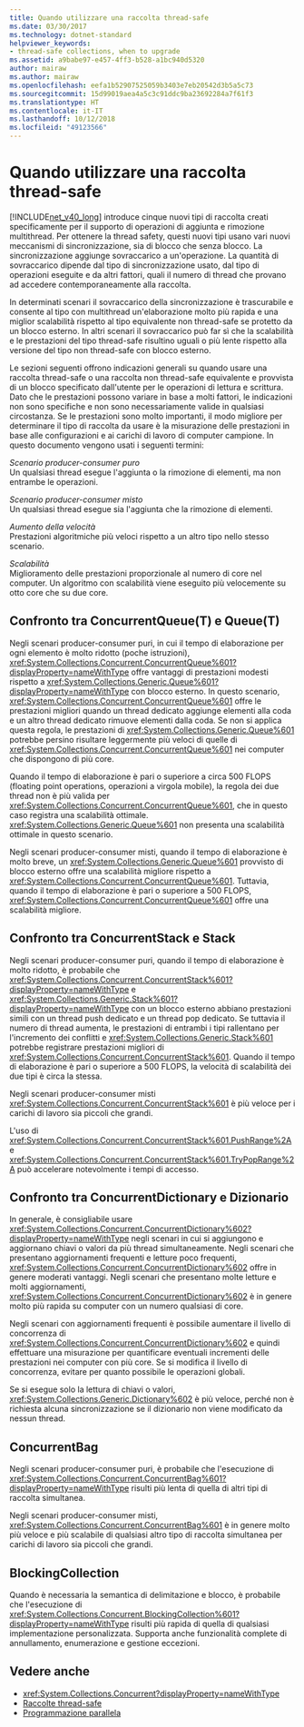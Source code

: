 ```yaml
---
title: Quando utilizzare una raccolta thread-safe
ms.date: 03/30/2017
ms.technology: dotnet-standard
helpviewer_keywords:
- thread-safe collections, when to upgrade
ms.assetid: a9babe97-e457-4ff3-b528-a1bc940d5320
author: mairaw
ms.author: mairaw
ms.openlocfilehash: eefa1b52907525059b3403e7eb20542d3b5a5c73
ms.sourcegitcommit: 15d99019aea4a5c3c91ddc9ba23692284a7f61f3
ms.translationtype: HT
ms.contentlocale: it-IT
ms.lasthandoff: 10/12/2018
ms.locfileid: "49123566"
---
```

# <a name="when-to-use-a-thread-safe-collection"></a>Quando utilizzare una raccolta thread-safe
[!INCLUDE[net_v40_long](../../../../includes/net-v40-long-md.md)] introduce cinque nuovi tipi di raccolta creati specificamente per il supporto di operazioni di aggiunta e rimozione multithread. Per ottenere la thread safety, questi nuovi tipi usano vari nuovi meccanismi di sincronizzazione, sia di blocco che senza blocco. La sincronizzazione aggiunge sovraccarico a un'operazione. La quantità di sovraccarico dipende dal tipo di sincronizzazione usato, dal tipo di operazioni eseguite e da altri fattori, quali il numero di thread che provano ad accedere contemporaneamente alla raccolta.  
  
 In determinati scenari il sovraccarico della sincronizzazione è trascurabile e consente al tipo con multithread un'elaborazione molto più rapida e una miglior scalabilità rispetto al tipo equivalente non thread-safe se protetto da un blocco esterno. In altri scenari il sovraccarico può far sì che la scalabilità e le prestazioni del tipo thread-safe risultino uguali o più lente rispetto alla versione del tipo non thread-safe con blocco esterno.  
  
 Le sezioni seguenti offrono indicazioni generali su quando usare una raccolta thread-safe o una raccolta non thread-safe equivalente e provvista di un blocco specificato dall'utente per le operazioni di lettura e scrittura. Dato che le prestazioni possono variare in base a molti fattori, le indicazioni non sono specifiche e non sono necessariamente valide in qualsiasi circostanza. Se le prestazioni sono molto importanti, il modo migliore per determinare il tipo di raccolta da usare è la misurazione delle prestazioni in base alle configurazioni e ai carichi di lavoro di computer campione. In questo documento vengono usati i seguenti termini:  
  
 *Scenario producer-consumer puro*  
 Un qualsiasi thread esegue l'aggiunta o la rimozione di elementi, ma non entrambe le operazioni.  
  
 *Scenario producer-consumer misto*  
 Un qualsiasi thread esegue sia l'aggiunta che la rimozione di elementi.  
  
 *Aumento della velocità*  
 Prestazioni algoritmiche più veloci rispetto a un altro tipo nello stesso scenario.  
  
 *Scalabilità*  
 Miglioramento delle prestazioni proporzionale al numero di core nel computer. Un algoritmo con scalabilità viene eseguito più velocemente su otto core che su due core.  
  
## <a name="concurrentqueuet-vs-queuet"></a>Confronto tra ConcurrentQueue(T) e Queue(T)  
 Negli scenari producer-consumer puri, in cui il tempo di elaborazione per ogni elemento è molto ridotto (poche istruzioni), <xref:System.Collections.Concurrent.ConcurrentQueue%601?displayProperty=nameWithType> offre vantaggi di prestazioni modesti rispetto a <xref:System.Collections.Generic.Queue%601?displayProperty=nameWithType> con blocco esterno. In questo scenario, <xref:System.Collections.Concurrent.ConcurrentQueue%601> offre le prestazioni migliori quando un thread dedicato aggiunge elementi alla coda e un altro thread dedicato rimuove elementi dalla coda. Se non si applica questa regola, le prestazioni di <xref:System.Collections.Generic.Queue%601> potrebbe persino risultare leggermente più veloci di quelle di <xref:System.Collections.Concurrent.ConcurrentQueue%601> nei computer che dispongono di più core.  
  
 Quando il tempo di elaborazione è pari o superiore a circa 500 FLOPS (floating point operations, operazioni a virgola mobile), la regola dei due thread non è più valida per <xref:System.Collections.Concurrent.ConcurrentQueue%601>, che in questo caso registra una scalabilità ottimale. <xref:System.Collections.Generic.Queue%601> non presenta una scalabilità ottimale in questo scenario.  
  
 Negli scenari producer-consumer misti, quando il tempo di elaborazione è molto breve, un <xref:System.Collections.Generic.Queue%601> provvisto di blocco esterno offre una scalabilità migliore rispetto a <xref:System.Collections.Concurrent.ConcurrentQueue%601>. Tuttavia, quando il tempo di elaborazione è pari o superiore a 500 FLOPS, <xref:System.Collections.Concurrent.ConcurrentQueue%601> offre una scalabilità migliore.  
  
## <a name="concurrentstack-vs-stack"></a>Confronto tra ConcurrentStack e Stack  
 Negli scenari producer-consumer puri, quando il tempo di elaborazione è molto ridotto, è probabile che <xref:System.Collections.Concurrent.ConcurrentStack%601?displayProperty=nameWithType> e <xref:System.Collections.Generic.Stack%601?displayProperty=nameWithType> con un blocco esterno abbiano prestazioni simili con un thread push dedicato e un thread pop dedicato. Se tuttavia il numero di thread aumenta, le prestazioni di entrambi i tipi rallentano per l'incremento dei conflitti e <xref:System.Collections.Generic.Stack%601> potrebbe registrare prestazioni migliori di <xref:System.Collections.Concurrent.ConcurrentStack%601>. Quando il tempo di elaborazione è pari o superiore a 500 FLOPS, la velocità di scalabilità dei due tipi è circa la stessa.  
  
 Negli scenari producer-consumer misti <xref:System.Collections.Concurrent.ConcurrentStack%601> è più veloce per i carichi di lavoro sia piccoli che grandi.  
  
 L'uso di <xref:System.Collections.Concurrent.ConcurrentStack%601.PushRange%2A> e <xref:System.Collections.Concurrent.ConcurrentStack%601.TryPopRange%2A> può accelerare notevolmente i tempi di accesso.  
  
## <a name="concurrentdictionary-vs-dictionary"></a>Confronto tra ConcurrentDictionary e Dizionario  
 In generale, è consigliabile usare <xref:System.Collections.Concurrent.ConcurrentDictionary%602?displayProperty=nameWithType> negli scenari in cui si aggiungono e aggiornano chiavi o valori da più thread simultaneamente. Negli scenari che presentano aggiornamenti frequenti e letture poco frequenti, <xref:System.Collections.Concurrent.ConcurrentDictionary%602> offre in genere moderati vantaggi. Negli scenari che presentano molte letture e molti aggiornamenti, <xref:System.Collections.Concurrent.ConcurrentDictionary%602> è in genere molto più rapida su computer con un numero qualsiasi di core.  
  
 Negli scenari con aggiornamenti frequenti è possibile aumentare il livello di concorrenza di <xref:System.Collections.Concurrent.ConcurrentDictionary%602> e quindi effettuare una misurazione per quantificare eventuali incrementi delle prestazioni nei computer con più core. Se si modifica il livello di concorrenza, evitare per quanto possibile le operazioni globali.  
  
 Se si esegue solo la lettura di chiavi o valori, <xref:System.Collections.Generic.Dictionary%602> è più veloce, perché non è richiesta alcuna sincronizzazione se il dizionario non viene modificato da nessun thread.  
  
## <a name="concurrentbag"></a>ConcurrentBag  
 Negli scenari producer-consumer puri, è probabile che l'esecuzione di <xref:System.Collections.Concurrent.ConcurrentBag%601?displayProperty=nameWithType> risulti più lenta di quella di altri tipi di raccolta simultanea.  
  
 Negli scenari producer-consumer misti, <xref:System.Collections.Concurrent.ConcurrentBag%601> è in genere molto più veloce e più scalabile di qualsiasi altro tipo di raccolta simultanea per carichi di lavoro sia piccoli che grandi.  
  
## <a name="blockingcollection"></a>BlockingCollection  
 Quando è necessaria la semantica di delimitazione e blocco, è probabile che l'esecuzione di <xref:System.Collections.Concurrent.BlockingCollection%601?displayProperty=nameWithType> risulti più rapida di quella di qualsiasi implementazione personalizzata. Supporta anche funzionalità complete di annullamento, enumerazione e gestione eccezioni.  
  
## <a name="see-also"></a>Vedere anche

- <xref:System.Collections.Concurrent?displayProperty=nameWithType>  
- [Raccolte thread-safe](../../../../docs/standard/collections/thread-safe/index.md)  
- [Programmazione parallela](../../../../docs/standard/parallel-programming/index.md)
